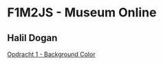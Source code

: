 # F1M2JS - Museum Online

## Halil Dogan 

[Opdracht 1 - Background Color](33289.hosts1.ma-cloud.nl/web/les2-boodschappen)